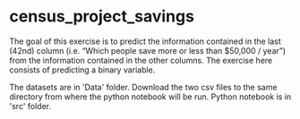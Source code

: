 # census_project_savings

The goal of this exercise is to predict the information contained in the last  (42nd) column (i.e. “Which people save more or less than
$50,000 / year”) from the information contained in the other columns. The exercise here consists of predicting a binary variable.

The datasets are in 'Data' folder. Download the two csv files to the same directory from where the python notebook will be run.
Python notebook is in 'src' folder.

